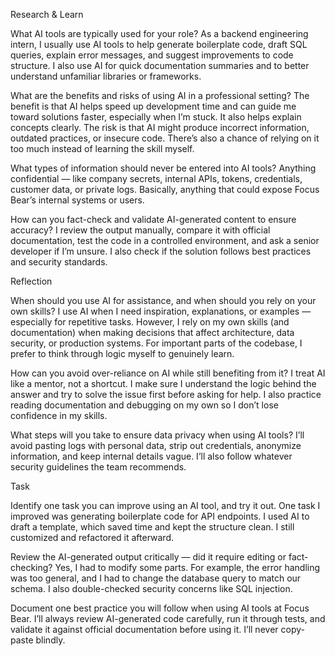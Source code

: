 Research & Learn

What AI tools are typically used for your role?
As a backend engineering intern, I usually use AI tools to help generate boilerplate code, draft SQL queries, explain error messages, and suggest improvements to code structure. I also use AI for quick documentation summaries and to better understand unfamiliar libraries or frameworks.

What are the benefits and risks of using AI in a professional setting?
The benefit is that AI helps speed up development time and can guide me toward solutions faster, especially when I’m stuck. It also helps explain concepts clearly. The risk is that AI might produce incorrect information, outdated practices, or insecure code. There’s also a chance of relying on it too much instead of learning the skill myself.

What types of information should never be entered into AI tools?
Anything confidential — like company secrets, internal APIs, tokens, credentials, customer data, or private logs. Basically, anything that could expose Focus Bear’s internal systems or users.

How can you fact-check and validate AI-generated content to ensure accuracy?
I review the output manually, compare it with official documentation, test the code in a controlled environment, and ask a senior developer if I’m unsure. I also check if the solution follows best practices and security standards.

 Reflection

When should you use AI for assistance, and when should you rely on your own skills?
I use AI when I need inspiration, explanations, or examples — especially for repetitive tasks. However, I rely on my own skills (and documentation) when making decisions that affect architecture, data security, or production systems. For important parts of the codebase, I prefer to think through logic myself to genuinely learn.

How can you avoid over-reliance on AI while still benefiting from it?
I treat AI like a mentor, not a shortcut. I make sure I understand the logic behind the answer and try to solve the issue first before asking for help. I also practice reading documentation and debugging on my own so I don’t lose confidence in my skills.

What steps will you take to ensure data privacy when using AI tools?
I’ll avoid pasting logs with personal data, strip out credentials, anonymize information, and keep internal details vague. I’ll also follow whatever security guidelines the team recommends.

  Task

Identify one task you can improve using an AI tool, and try it out.
One task I improved was generating boilerplate code for API endpoints. I used AI to draft a template, which saved time and kept the structure clean. I still customized and refactored it afterward.

Review the AI-generated output critically — did it require editing or fact-checking?
Yes, I had to modify some parts. For example, the error handling was too general, and I had to change the database query to match our schema. I also double-checked security concerns like SQL injection.

Document one best practice you will follow when using AI tools at Focus Bear.
I’ll always review AI-generated code carefully, run it through tests, and validate it against official documentation before using it. I’ll never copy-paste blindly.